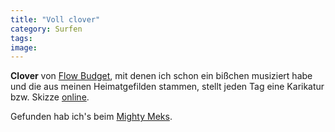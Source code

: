 ```yaml
---
title: "Voll clover"
category: Surfen
tags: 
image: 
---
```


**Clover** von [Flow Budget](http://www.flowbudget.de/), mit denen ich schon ein bißchen musiziert habe und die aus meinen Heimatgefilden stammen, stellt jeden Tag eine Karikatur bzw. Skizze [online](http://www.fotolog.com/clover_man/).  

  

Gefunden hab ich's beim [Mighty Meks](http://www.mightymeks.de/).